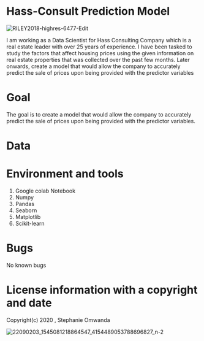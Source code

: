 # Hass-Consult Prediction Model


![RILEY2018-highres-6477-Edit](https://user-images.githubusercontent.com/56550310/73058922-ac550380-3ea5-11ea-8429-0b42aa7ac398.jpg)

I am working as a Data Scientist for Hass Consulting Company which is a real estate leader with over 25 years of experience. I have been tasked to study the factors that affect housing prices using the given information on real estate properties that was collected over the past few months. Later onwards, create a model that would allow the company to accurately predict the sale of prices upon being provided with the predictor variables

# Goal
The goal is to create a model that would allow the company to accurately predict the sale of prices upon being provided with the predictor variables.

# Data

# Environment and tools

1. Google colab Notebook
2. Numpy
3. Pandas
4. Seaborn
5. Matplotlib
6. Scikit-learn

# Bugs  
No known bugs 

# License information with a copyright and date 

Copyright(c) 2020 , Stephanie Omwanda


![22090203_1545081218864547_4154489053788696827_n-2](https://user-images.githubusercontent.com/56550310/73058851-8d567180-3ea5-11ea-9f4d-c84fa0e5990a.jpg)
